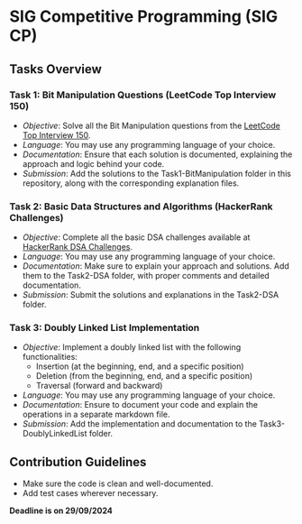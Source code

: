# SIG Competitive Programming (SIG CP)

## Tasks Overview

### Task 1: Bit Manipulation Questions (LeetCode Top Interview 150)
- *Objective*: Solve all the Bit Manipulation questions from the [LeetCode Top Interview 150](https://leetcode.com/studyplan/top-interview-150/).
- *Language*: You may use any programming language of your choice.
- *Documentation*: Ensure that each solution is documented, explaining the approach and logic behind your code.
- *Submission*: Add the solutions to the Task1-BitManipulation folder in this repository, along with the corresponding explanation files.

### Task 2: Basic Data Structures and Algorithms (HackerRank Challenges)
- *Objective*: Complete all the basic DSA challenges available at [HackerRank DSA Challenges](https://www.hackerrank.com/dsa-1726491562).
- *Language*: You may use any programming language of your choice.
- *Documentation*: Make sure to explain your approach and solutions. Add them to the Task2-DSA folder, with proper comments and detailed documentation.
- *Submission*: Submit the solutions and explanations in the Task2-DSA folder.

### Task 3: Doubly Linked List Implementation
- *Objective*: Implement a doubly linked list with the following functionalities:
  - Insertion (at the beginning, end, and a specific position)
  - Deletion (from the beginning, end, and a specific position)
  - Traversal (forward and backward)
- *Language*: You may use any programming language of your choice.
- *Documentation*: Ensure to document your code and explain the operations in a separate markdown file.
- *Submission*: Add the implementation and documentation to the Task3-DoublyLinkedList folder.

## Contribution Guidelines

- Make sure the code is clean and well-documented.
- Add test cases wherever necessary.


**Deadline is on 29/09/2024**

